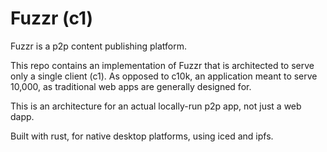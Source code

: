# Fuzzr (c1)

Fuzzr is a p2p content publishing platform.

This repo contains an implementation of Fuzzr that is architected to serve only a single client (c1). As opposed to c10k, an application meant to serve 10,000, as traditional web apps are generally designed for.

This is an architecture for an actual locally-run p2p app, not just a web dapp.

Built with rust, for native desktop platforms, using iced and ipfs.

